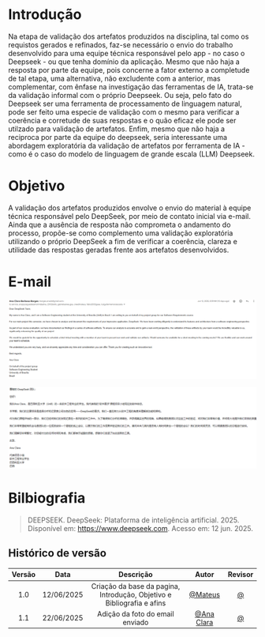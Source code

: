 # Introdução

Na etapa de validação dos artefatos produzidos na disciplina, tal como os requistos gerados e refinados, faz-se necessário o envio do trabalho desenvolvido para uma equipe técnica responsável pelo app - no caso o Deepseek - ou que tenha domínio da aplicação. Mesmo que não haja a resposta por parte da equipe, pois concerne a fator externo a completude de tal etapa, uma alternativa, não excludente com a anterior, mas complementar, com ênfase na investigação das ferramentas de IA, trata-se da validação informal com o próprio Deepseek. Ou seja, pelo fato do Deepseek ser uma ferramenta de processamento de linguagem natural, pode ser feito uma especie de validação com o mesmo para verificar a coerência e corretude de suas respostas e o quão eficaz ele pode ser utilzado para validação de artefatos. Enfim, mesmo que não haja a reciproca por parte da equipe do deepseek, seria interessante uma abordagem exploratória da validação de artefatos por ferramenta de IA - como é o caso do modelo de linguagem de grande escala (LLM) Deepseek.

# Objetivo

A validação dos artefatos produzidos envolve o envio do material à equipe técnica responsável pelo DeepSeek, por meio de contato inicial via e-mail. Ainda que a ausência de resposta não comprometa o andamento do processo, propõe-se como complemento uma validação exploratória utilizando o próprio DeepSeek a fim de verificar a coerência, clareza e utilidade das respostas geradas frente aos artefatos desenvolvidos.

# E-mail

<p align="center">
    <img src="../../images/validacao/email-deepseek.png" alt="Email enviado à equipe do DeepSeek" >
</p>
<p align="center">
    <img src="../../images/validacao/email-mandarim.png" alt="Email enviado à equipe do DeepSeek" >
</p>

# Bilbiografia
> DEEPSEEK. DeepSeek: Plataforma de inteligência artificial. 2025. Disponível em: https://www.deepseek.com. Acesso em: 12 jun. 2025.

## Histórico de versão

| Versão |    Data    |       Descrição        |                     Autor                      |                  Revisor                   |
| :----: | :--------: | :--------------------: | :--------------------------------------------: | :----------------------------------------: |
|  1.0   | 12/06/2025 | Criação da base da pagina, Introdução, Objetivo e Bibliografia e afins|  [@Mateus](https://github.com/MVConsorte)   | [@](https://github.com/) |
|  1.1   | 22/06/2025 | Adição da foto do email enviado|  [@Ana Clara](https://github.com/anabborges)   | [@](https://github.com/) |